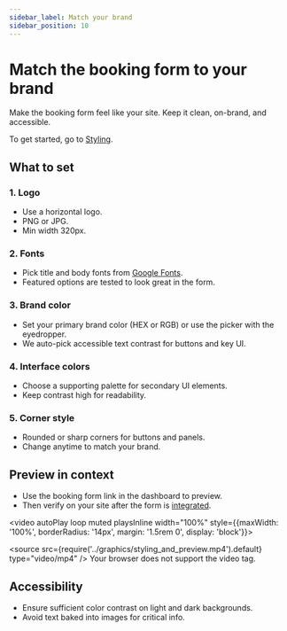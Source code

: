 ```yaml
---
sidebar_label: Match your brand
sidebar_position: 10
---
```


# Match the booking form to your brand

Make the booking form feel like your site. Keep it clean, on-brand, and accessible.

To get started, go to [Styling](https://dashboard.letsbook.app/styling).

## What to set

### 1. Logo

- Use a horizontal logo.
- PNG or JPG.
- Min width 320px.

### 2. Fonts

- Pick title and body fonts from [Google Fonts](https://fonts.google.com/).
- Featured options are tested to look great in the form.

### 3. Brand color

- Set your primary brand color (HEX or RGB) or use the picker with the eyedropper.
- We auto-pick accessible text contrast for buttons and key UI.

### 4. Interface colors

- Choose a supporting palette for secondary UI elements.
- Keep contrast high for readability.

### 5. Corner style

- Rounded or sharp corners for buttons and panels.
- Change anytime to match your brand.

## Preview in context

- Use the booking form link in the dashboard to preview.
- Then verify on your site after the form is [integrated](add-to-website.mdx).

<video autoPlay loop muted playsInline width="100%" style={{maxWidth: '100%', borderRadius: '14px', margin: '1.5rem 0', display: 'block'}}>

  <source src={require('../graphics/styling_and_preview.mp4').default} type="video/mp4" />
  Your browser does not support the video tag.
</video>

## Accessibility

- Ensure sufficient color contrast on light and dark backgrounds.
- Avoid text baked into images for critical info.
